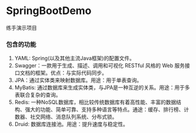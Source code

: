 # SpringBootDemo
练手演示项目
### 包含的功能
  1. YAML: Spring(以及其他主流Java框架)的配置文件。
  2. Swagger：一款用于生成、描述、调用和可视化 RESTful 风格的 Web 服务接口文档的框架。优点：与实际代码同步。
  3. JPA：通过实体类来映射数据库。用途：用于单表查询。
  4. MyBatis: 通过数据库来生成实体类，与JPA是一种互逆的关系。用途：用于多表联合复杂的查询。
  5. Redis: 一种NoSQL数据库，相比较传统数据库有着高性能、丰富的数据结构、强大的功能、简单可靠、支持多种语言等特点。通途：缓存、排行榜、计数器、社交网络、消息队列系统、分布式锁。
  6. Druid: 数据库连接池。用途：提升速度与稳定性。
